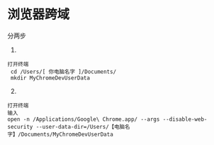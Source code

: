 # 浏览器跨域

分两步  


1. 
```
打开终端
 cd /Users/[ 你电脑名字 ]/Documents/ 
 mkdir MyChromeDevUserData
```

2. 

```
打开终端
输入
open -n /Applications/Google\ Chrome.app/ --args --disable-web-security --user-data-dir=/Users/【电脑名字】/Documents/MyChromeDevUserData
```
